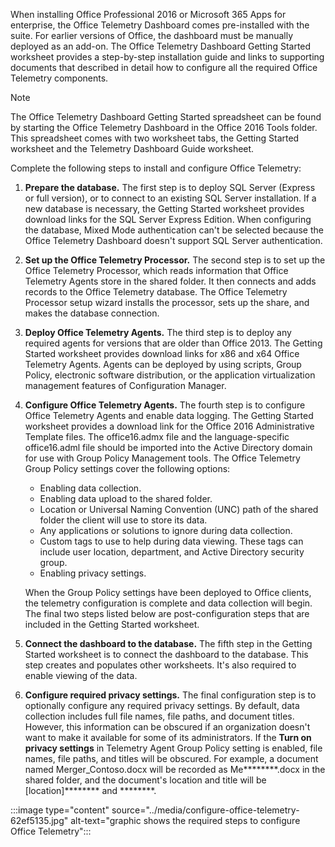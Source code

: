 When installing Office Professional 2016 or Microsoft 365 Apps for enterprise, the Office Telemetry Dashboard comes pre-installed with the suite. For earlier versions of Office, the dashboard must be manually deployed as an add-on. The Office Telemetry Dashboard Getting Started worksheet provides a step-by-step installation guide and links to supporting documents that described in detail how to configure all the required Office Telemetry components.

> [!NOTE]
> The Office Telemetry Dashboard Getting Started spreadsheet can be found by starting the Office Telemetry Dashboard in the Office 2016 Tools folder. This spreadsheet comes with two worksheet tabs, the Getting Started worksheet and the Telemetry Dashboard Guide worksheet.

Complete the following steps to install and configure Office Telemetry:

1.  **Prepare the database.** The first step is to deploy SQL Server (Express or full version), or to connect to an existing SQL Server installation. If a new database is necessary, the Getting Started worksheet provides download links for the SQL Server Express Edition. When configuring the database, Mixed Mode authentication can't be selected because the Office Telemetry Dashboard doesn't support SQL Server authentication.
2.  **Set up the Office Telemetry Processor.** The second step is to set up the Office Telemetry Processor, which reads information that Office Telemetry Agents store in the shared folder. It then connects and adds records to the Office Telemetry database. The Office Telemetry Processor setup wizard installs the processor, sets up the share, and makes the database connection.
3.  **Deploy Office Telemetry Agents.** The third step is to deploy any required agents for versions that are older than Office 2013. The Getting Started worksheet provides download links for x86 and x64 Office Telemetry Agents. Agents can be deployed by using scripts, Group Policy, electronic software distribution, or the application virtualization management features of Configuration Manager.
4.  **Configure Office Telemetry Agents.** The fourth step is to configure Office Telemetry Agents and enable data logging. The Getting Started worksheet provides a download link for the Office 2016 Administrative Template files. The office16.admx file and the language-specific office16.adml file should be imported into the Active Directory domain for use with Group Policy Management tools. The Office Telemetry Group Policy settings cover the following options:
    
     -  Enabling data collection.
     -  Enabling data upload to the shared folder.
     -  Location or Universal Naming Convention (UNC) path of the shared folder the client will use to store its data.
     -  Any applications or solutions to ignore during data collection.
     -  Custom tags to use to help during data viewing. These tags can include user location, department, and Active Directory security group.
     -  Enabling privacy settings.
    
    When the Group Policy settings have been deployed to Office clients, the telemetry configuration is complete and data collection will begin. The final two steps listed below are post-configuration steps that are included in the Getting Started worksheet.
5.  **Connect the dashboard to the database.** The fifth step in the Getting Started worksheet is to connect the dashboard to the database. This step creates and populates other worksheets. It's also required to enable viewing of the data.
6.  **Configure required privacy settings.** The final configuration step is to optionally configure any required privacy settings. By default, data collection includes full file names, file paths, and document titles. However, this information can be obscured if an organization doesn't want to make it available for some of its administrators. If the **Turn on privacy settings** in Telemetry Agent Group Policy setting is enabled, file names, file paths, and titles will be obscured. For example, a document named Merger\_Contoso.docx will be recorded as Me\*\*\*\*\*\*\*\*.docx in the shared folder, and the document's location and title will be \[location\]\*\*\*\*\*\*\*\* and \*\*\*\*\*\*\*\*.

:::image type="content" source="../media/configure-office-telemetry-62ef5135.jpg" alt-text="graphic shows the required steps to configure Office Telemetry":::
